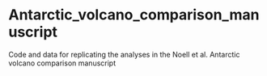 # Antarctic_volcano_comparison_manuscript
Code and data for replicating the analyses in the Noell et al. Antarctic volcano comparison manuscript
